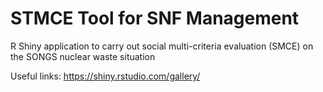 # STMCE Tool for SNF Management
R Shiny application to carry out social multi-criteria evaluation (SMCE) on the SONGS nuclear waste situation

Useful links:
https://shiny.rstudio.com/gallery/

